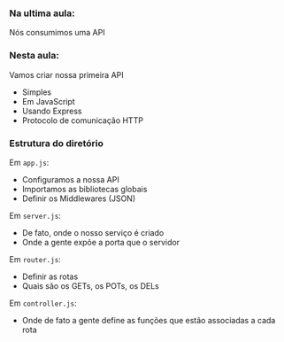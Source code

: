 ### Na ultima aula:

Nós consumimos uma API

### Nesta aula:

Vamos criar nossa primeira API
- Simples
- Em JavaScript
- Usando Express
- Protocolo de comunicação HTTP

### Estrutura do diretório

Em `app.js`:
 - Configuramos a nossa API
 - Importamos as bibliotecas globais
 - Definir os Middlewares (JSON)

Em `server.js`:
 - De fato, onde o nosso serviço é criado
 - Onde a gente expõe a porta que o servidor

Em `router.js`:
 - Definir as rotas
 - Quais são os GETs, os POTs, os DELs

Em `controller.js`:
 - Onde de fato a gente define as funções que estão associadas a cada rota